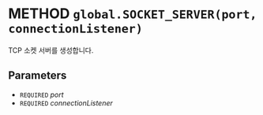 # METHOD `global.SOCKET_SERVER(port, connectionListener)`
TCP 소켓 서버를 생성합니다.

## Parameters
* `REQUIRED` *port*
* `REQUIRED` *connectionListener*
